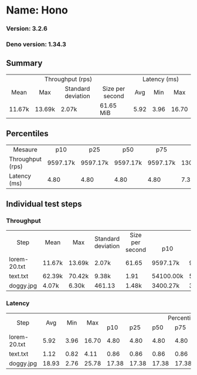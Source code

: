 # Name: Hono 
  
  ### Version: 3.2.6
  ### Deno version: 1.34.3

## Summary
<table>
<tr>
    <td align="center" colspan="4">Throughput (rps)</td>
    <td align="center" colspan="3">Latency (ms)</td>
</tr>
<tr>
    <td align="center">Mean</td>
    <td align="center">Max</td>
    <td align="center">Standard deviation</td>
    <td align="center">Size per second</td>
    <td align="center">Avg</td>
    <td align="center">Min</td>
    <td align="center">Max</td>
</tr>
<tr>
    <td>11.67k</td>
    <td>13.69k</td>
    <td>2.07k</td>
    <td>61.65 MiB</td>
    <td>5.92</td>
    <td>3.96</td>
    <td>16.70</td>
</tr>
</table>

## Percentiles

<table>
<tr>
  <td align="center">Mesaure</td>
  <td align="center">p10</td>
  <td align="center">p25</td>
  <td align="center">p50</td>
  <td align="center">p75</td>
  <td align="center">p90</td>
  <td align="center">p95</td>
  <td align="center">p99</td>
</tr>
<tr>
  <td>Throughput (rps)</td>
  <td>9597.17k</td>
  <td>9597.17k</td>
  <td>9597.17k</td>
  <td>9597.17k</td>
  <td>13068.91k</td>
  <td>13135.50k</td>
  <td>13688.69k</td>
</tr>
<tr>
  <td>Latency (ms)</td>
  <td>4.80</td>
  <td>4.80</td>
  <td>4.80</td>
  <td>4.80</td>
  <td>7.39</td>
  <td>8.22</td>
  <td>12.84</td>
</tr>
</table>

## Individual test steps

### Throughput

<table>
<tr>
  <td align="center" rowspan="2">Step</td>
  <td align="center" rowspan="2">Mean</td>
  <td align="center" rowspan="2">Max</td>
  <td align="center" rowspan="2">Standard deviation</td>
  <td align="center" rowspan="2">Size per second</td>
  <td align="center" colspan="7">Percentiles</td>
</tr>
<tr>
  <!-- still Step -->
  <!-- still Mean -->
  <!-- still Max -->
  <!-- still Standard deviation -->
  <!-- still Size per second -->
  <td align="center">p10</td>
  <td align="center">p25</td>
  <td align="center">p50</td>
  <td align="center">p75</td>
  <td align="center">p90</td>
  <td align="center">p95</td>
  <td align="center">p99</td>
</tr>
<tr>
  <td>lorem-20.txt</td>
  <td>11.67k</td>
  <td>13.69k</td>
  <td>2.07k</td>
  <td>61.65</td>
  <td>9597.17k</td>
  <td>9597.17k</td>
  <td>9597.17k</td>
  <td>9597.17k</td>
  <td>13068.91k</td>
  <td>13135.50k</td>
  <td>13688.69k</td>
</tr><tr>
  <td>text.txt</td>
  <td>62.39k</td>
  <td>70.42k</td>
  <td>9.38k</td>
  <td>1.91</td>
  <td>54100.00k</td>
  <td>54100.00k</td>
  <td>54100.00k</td>
  <td>54100.00k</td>
  <td>69766.99k</td>
  <td>70419.07k</td>
  <td>70419.07k</td>
</tr><tr>
  <td>doggy.jpg</td>
  <td>4.07k</td>
  <td>6.30k</td>
  <td>461.13</td>
  <td>1.48k</td>
  <td>3400.27k</td>
  <td>3400.27k</td>
  <td>3400.27k</td>
  <td>3400.27k</td>
  <td>4628.38k</td>
  <td>4769.02k</td>
  <td>4950.05k</td>
</tr></table>

### Latency

<table>
<tr>
  <td align="center" rowspan="2">Step</td>
  <td align="center" rowspan="2">Avg</td>
  <td align="center" rowspan="2">Min</td>
  <td align="center" rowspan="2">Max</td>
  <td align="center" colspan="7">Percentiles</td>
</tr>
<tr>
  <!-- still Avg -->
  <!-- still Min -->
  <!-- still Max -->
  <td>p10</td>
  <td>p25</td>
  <td>p50</td>
  <td>p75</td>
  <td>p90</td>
  <td>p95</td>
  <td>p99</td>
</tr>
<tr>
  <td>lorem-20.txt</td>
  <td>5.92</td>
  <td>3.96</td>
  <td>16.70</td>
  <td>4.80</td>
  <td>4.80</td>
  <td>4.80</td>
  <td>4.80</td>
  <td>7.39</td>
  <td>8.22</td>
  <td>12.84</td>
</tr><tr>
  <td>text.txt</td>
  <td>1.12</td>
  <td>0.82</td>
  <td>4.11</td>
  <td>0.86</td>
  <td>0.86</td>
  <td>0.86</td>
  <td>0.86</td>
  <td>1.44</td>
  <td>1.93</td>
  <td>2.68</td>
</tr><tr>
  <td>doggy.jpg</td>
  <td>18.93</td>
  <td>2.76</td>
  <td>25.78</td>
  <td>17.38</td>
  <td>17.38</td>
  <td>17.38</td>
  <td>17.38</td>
  <td>20.88</td>
  <td>21.41</td>
  <td>22.53</td>
</tr></table>